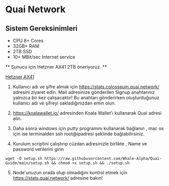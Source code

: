 # Quai Network

## Sistem Gereksinimleri

* CPU 8+ Cores
* 32GB+ RAM
* 2TB SSD
* 10+ MBit/sec Internet service

** Sunucu için Hetzner AX41 2TB öneriyoruz.  **

<a href="https://www.hetzner.com/dedicated-rootserver/matrix-ax"> Hetzner AX41 </a>

1. Kullanıcı adı ve şifre almak için https://stats.colosseum.quai.network/ adresini ziyaret edin. Mail adresinize gönderilen Signup anahtarınız yalnızca bir kez çalışacaktır! Bu anahtarı gönderirken oluşturduğunuz kullanıcı adı ve şifreyi sakladığınızdan emin olun.
 
2. https://koalawallet.io/ adresinden Koala Wallet'ı kullanarak Quai adresi alın.

3. Daha sonra windows için putty programını kullanarak bağlanın , mac os için ise terminalden ssh root@ipadresi şeklinde bağlabilirsiniz. 

4. Kurulum scriptini çalıştırıp cüzdan adresinizle birlikte , Name ve password verilerini girin

<pre class="notranslate"><code>wget -O setup.sh https://raw.githubusercontent.com/Whale-Alpha/Quai-Guide/main/setup.sh && chmod +x setup.sh && ./setup.sh
</code></pre>

 
5. Node'unuzun orada olup olmadığını kontrol etmek için https://stats.quai.network/ adresine bakın!
